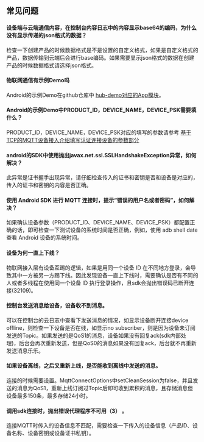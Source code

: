 ## 常见问题

#### 设备端与云端通信内容，在控制台内容日志中的内容显示base64的编码，为什么没有显示传递的json格式的数据？

检查一下创建产品的时候数据格式是不是设置的自定义格式，如果是自定义格式的产品，数据传输到云端后会进行base编码。如果需要显示json格式的数据在创建产品的时候数据格式请选择json格式。

#### 物联网通信有示例Demo吗

Android的示例Demo在github仓库中 [hub-demo对应的App模块](../../hub-android-demo)。

#### Android的示例Demo中PRODUCT_ID，DEVICE_NAME，DEVICE_PSK需要填什么？

PRODUCT_ID，DEVICE_NAME，DEVICE_PSK对应的填写的参数请参考 [基于TCP的MQTT设备接入介绍填写认证连接设备的参数部分](../../hub-device-android/docs/基于TCP的MQTT设备接入.md#填写认证连接设备的参数)

#### android的SDK中使用抛出javax.net.ssl.SSLHandshakeException异常，如何解决？

此异常是证书握手出现异常，请仔细检查传入的证书和密钥是否和设备是对应的，传入的证书和密钥的内容是否正确。

#### 使用 Android SDK 进行 MQTT 连接时，提示“错误的用户名或者密码”，如何解决？

如果确认设备参数（PRODUCT_ID、DEVICE_NAME、DEVICE_PSK）都配置正确的话，即可检查一下测试设备的系统时间是否正确，例如，使用 adb shell date 查看 Android 设备的系统时间。

#### 设备为何一直上下线？

物联网接入层有设备互踢的逻辑，如果是用同一个设备 ID 在不同地方登录，会导致其中一方被另一方踢下线。因此发现设备一直上下线时，需要确认是否有不同的人或者多线程在使用同一个设备 ID 执行登录操作，且sdk会抛出错误码已断开连接(32109)。

#### 控制台发送消息给设备，设备收不到消息。

可以在控制台的云日志中查看下发送消息的情况，如显示设备断开连接device offline，则检查一下设备是否在线，如显示no subscriber，则是因为设备未订阅发送的Topic。如果发送的是QoS1的消息，设备如果没有回复ack(sdk内部处理)，后台会再次重新发送，但是QoS0的消息如果没有回复ack，后台就不再重新发送消息乐乐。

#### 如果设备离线，之后又重新上线，是否能收到离线中发送的消息。

连接的时候需要设置。MqttConnectOptions中setCleanSession为false，并且发送的消息为QoS1，重新上线订阅过Topic后即可收到累积的消息，且存储消息但设备最多150条，最多存储24小时。

#### 调用sdk连接时，抛出错误代理程序不可用（3） 。

连接MQTT时传入的设备信息不匹配，需要检查一下传入的设备信息（产品ID、设备名称、设备密钥或设备证书私钥）。


